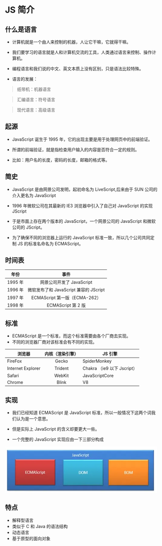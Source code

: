 # JS 简介

## 什么是语言

-   计算机就是一个由人来控制的机器，人让它干嘛，它就得干嘛。
-   我们要学习的语言就是人和计算机交流的工具，人类通过语言来控制、操作计算机。
-   编程语言和我们说的中文、英文本质上没有区别，只是语法比较特殊。

-   语言的发展：

> 纸带机：机器语言

> 汇编语言：符号语言

> 现代语言：高级语言

## 起源

-   JavaScript 诞生于 1995 年，它的出现主要是用于处理网页中的前端验证。

-   所谓的前端验证，就是指检查用户输入的内容是否符合一定的规则。

-   比如：用户名的长度，密码的长度，邮箱的格式等。

## 简史

-   JavaScript 是由网景公司发明，起初命名为 LiveScript,后来由于 SUN 公司的介入更名为 JavaScript

-   1996 年微软公司在其最新的 IE3 浏览器中引入了自己对 JavaScript 的实现 JScript

-   于是市面上存在两个版本的 JavaScript，一个网景公司的 JavaScript 和微软公司的 JScript。

-   为了确保不同的浏览器上运行的 JavaScript 标准一致，所以几个公司共同定制 JS 的标准名命名为 ECMAScript。

## 时间表

| 年份    |                  事件                  |
| ------- | :------------------------------------: |
| 1995 年 |       网景公司开发了 JavaScript        |
| 1996 年 | 微软发布了和 JavaScript 兼容的 JScript |
| 1997 年 |     ECMAScript 第一版（ECMA-262）      |
| 1998 年 |           ECMAScript 第 2 版           |

## 标准

-   ECMAScript 是一个标准，而这个标准需要由各个厂商去实现。
-   不同的浏览器厂商对该标准会有不同的实现。

| 浏览器            | 内核（渲染引擎） | JS 引擎                     |
| ----------------- | :--------------: | --------------------------- |
| FireFox           |      Gecko       | SpiderMonkey                |
| Internet Explorer |     Trident      | Chakra （ie9 以下 Jscript） |
| Safari            |      WebKit      | JavaScriptCore              |
| Chrome            |      Blink       | V8                          |

## 实现

-   我们已经知道 ECMAScript 是 JavaScript 标准，所以一般情况下这两个词我们认为是一个意思。

-   但是实际上 JavaScript 的含义却要更大一些。

-   一个完整的 JavaScript 实现应由一下三部分构成

![image](https://github.com/squid-Xu/picx-images-hosting/raw/master/image.8s372o6kk2.webp)

## 特点

-   解释型语言
-   类似于 C 和 Java 的语法结构
-   动态语言
-   基于原型的面向对象
